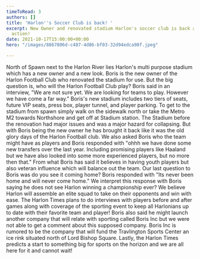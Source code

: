 ```yaml
---
timeToRead: 3
authors: []
title: 'Harlon''s Soccer Club is back! '
excerpt: New Owner and renovated stadium Harlon's soccer club is back and ready for
  action!
date: 2021-10-17T15:00:00+00:00
hero: "/images/8867806d-c487-4d86-bf03-32d94edca98f.jpeg"

---
```

North of Spawn next to the Harlon River lies Harlon's multi purpose stadium which has a new owner and a new look. Boris is the new owner of the Harlon Football Club who renovated the stadium for use. But the big question is, who will the Harlon Football Club play? Boris said in an interview, "We are not sure yet. We are looking for teams to play. However we have come a far way." Boris's new stadium includes two tiers of seats, future VIP seats, press box, player tunnel, and player parking. To get to the stadium from spawn simply walk on the sidewalk north or take the Metro M2 towards Northshore and get off at Stadium station. The Stadium before the renovation had major issues and was a major hazard for collapsing. But with Boris being the new owner he has brought it back like it was the old glory days of the Harlon Football club. We also asked Boris who the team might have as players and Boris responded with "ohhh we have done some new transfers over the last year. Including promising players like Haaland but we have also looked into some more experienced players, but no more then that." From what Boris has said it believes in having youth players but also veteran influence which will balance out the team. Our last question to Boris was do you see it coming home? Boris responded with "Its never been home and will never come home." We interpret this response with Boris saying he does not see Harlon winning a championship ever? We believe Harlon will assemble an elite squad to take on their opponents and win with ease. The Harlon Times plans to do interviews with players before and after games along with coverage of the sporting event to keep all Harlonians up to date with their favorite team and player! Boris also said he might launch another company that will relate with sporting called Boris Inc but we were not able to get a comment about this supposed company. Boris Inc is rumored to be the company that will fund the Travlington Sports Center an ice rink situated north of Lord Bishop Square. Lastly, the Harlon Times predicts a start to something big for sports on the horizon and we are all here for it and cannot wait!
